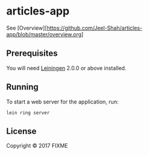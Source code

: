 # articles-app

See [Overview][https://github.com/Jeel-Shah/articles-app/blob/master/overview.org]

## Prerequisites

You will need [Leiningen][] 2.0.0 or above installed.

[leiningen]: https://github.com/technomancy/leiningen

## Running

To start a web server for the application, run:

    lein ring server

## License

Copyright © 2017 FIXME
